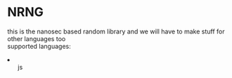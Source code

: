 # NRNG
this is the nanosec based random library and we will have to make stuff for other languages too</br>
supported languages:<br>
<li>
  <ol>js</ol>
</li>

